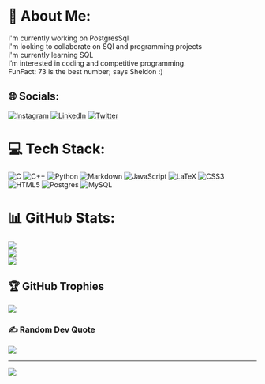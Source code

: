 # 💫 About Me:
I'm currently working on PostgresSql<br>I'm looking to collaborate on SQl and programming projects <br>I'm currently learning SQL<br>I’m interested in coding and competitive programming.<br>FunFact: 73 is the best number; says Sheldon :)


## 🌐 Socials:
[![Instagram](https://img.shields.io/badge/Instagram-%23E4405F.svg?logo=Instagram&logoColor=white)](https://instagram.com/rahul_palivela_18) [![LinkedIn](https://img.shields.io/badge/LinkedIn-%230077B5.svg?logo=linkedin&logoColor=white)]([https://linkedin.com/in/rahul-palivela](https://www.linkedin.com/in/rahul-palivela-4342ba16b/)) [![Twitter](https://img.shields.io/badge/Twitter-%231DA1F2.svg?logo=Twitter&logoColor=white)](https://twitter.com/rahulpalivela18) 

# 💻 Tech Stack:
![C](https://img.shields.io/badge/c-%2300599C.svg?style=for-the-badge&logo=c&logoColor=white) ![C++](https://img.shields.io/badge/c++-%2300599C.svg?style=for-the-badge&logo=c%2B%2B&logoColor=white) ![Python](https://img.shields.io/badge/python-3670A0?style=for-the-badge&logo=python&logoColor=ffdd54) ![Markdown](https://img.shields.io/badge/markdown-%23000000.svg?style=for-the-badge&logo=markdown&logoColor=white) ![JavaScript](https://img.shields.io/badge/javascript-%23323330.svg?style=for-the-badge&logo=javascript&logoColor=%23F7DF1E) ![LaTeX](https://img.shields.io/badge/latex-%23008080.svg?style=for-the-badge&logo=latex&logoColor=white) ![CSS3](https://img.shields.io/badge/css3-%231572B6.svg?style=for-the-badge&logo=css3&logoColor=white) ![HTML5](https://img.shields.io/badge/html5-%23E34F26.svg?style=for-the-badge&logo=html5&logoColor=white) ![Postgres](https://img.shields.io/badge/postgres-%23316192.svg?style=for-the-badge&logo=postgresql&logoColor=white) ![MySQL](https://img.shields.io/badge/mysql-%2300f.svg?style=for-the-badge&logo=mysql&logoColor=white)
# 📊 GitHub Stats:
![](https://github-readme-stats.vercel.app/api?username=rahulpalivela18&theme=dark&hide_border=false&include_all_commits=false&count_private=false)<br/>
![](https://github-readme-streak-stats.herokuapp.com/?user=rahulpalivela18&theme=dark&hide_border=false)<br/>
![](https://github-readme-stats.vercel.app/api/top-langs/?username=rahulpalivela18&theme=dark&hide_border=false&include_all_commits=false&count_private=false&layout=compact)

## 🏆 GitHub Trophies
![](https://github-profile-trophy.vercel.app/?username=rahulpalivela18&theme=radical&no-frame=false&no-bg=true&margin-w=4)



### ✍️ Random Dev Quote
![](https://quotes-github-readme.vercel.app/api?type=horizontal&theme=radical)



---
[![](https://visitcount.itsvg.in/api?id=rahulpalivela18&icon=0&color=0)](https://visitcount.itsvg.in)

<!-- Proudly created with GPRM ( https://gprm.itsvg.in ) -->
